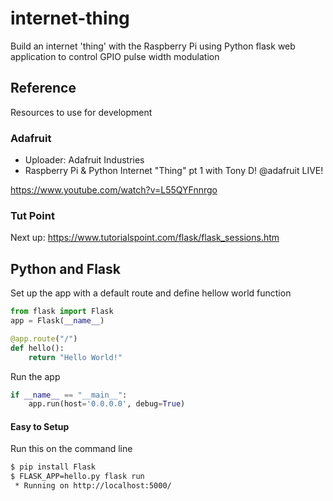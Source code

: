 # internet-thing
Build an internet 'thing' with the Raspberry Pi using Python flask web application to control GPIO pulse width modulation


## Reference
Resources to use for development

### Adafruit

* Uploader: Adafruit Industries
* Raspberry Pi & Python Internet "Thing" pt 1 with Tony D! @adafruit LIVE!

https://www.youtube.com/watch?v=L55QYFnnrgo

### Tut Point

Next up:
https://www.tutorialspoint.com/flask/flask_sessions.htm

## Python and Flask
Set up the app with a default route and define hellow world function

```python
from flask import Flask
app = Flask(__name__)

@app.route("/")
def hello():
    return "Hello World!"
```

Run the app

```python
if __name__ == "__main__":
    app.run(host='0.0.0.0', debug=True)
```

#### Easy to Setup
Run this on the command line

```bash
$ pip install Flask
$ FLASK_APP=hello.py flask run
 * Running on http://localhost:5000/
 ```
 
 

